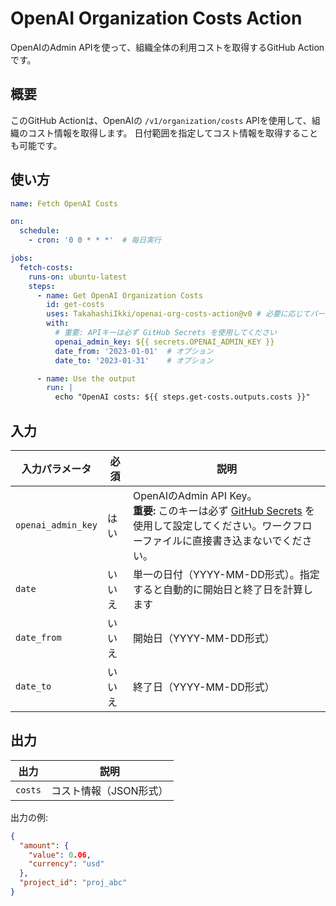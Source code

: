 # OpenAI Organization Costs Action

OpenAIのAdmin APIを使って、組織全体の利用コストを取得するGitHub Actionです。

## 概要

このGitHub Actionは、OpenAIの `/v1/organization/costs` APIを使用して、組織のコスト情報を取得します。
日付範囲を指定してコスト情報を取得することも可能です。

## 使い方

```yaml
name: Fetch OpenAI Costs

on:
  schedule:
    - cron: '0 0 * * *'  # 毎日実行

jobs:
  fetch-costs:
    runs-on: ubuntu-latest
    steps:
      - name: Get OpenAI Organization Costs
        id: get-costs
        uses: TakahashiIkki/openai-org-costs-action@v0 # 必要に応じてバージョンを更新してください
        with:
          # 重要: APIキーは必ず GitHub Secrets を使用してください
          openai_admin_key: ${{ secrets.OPENAI_ADMIN_KEY }}
          date_from: '2023-01-01'  # オプション
          date_to: '2023-01-31'    # オプション

      - name: Use the output
        run: |
          echo "OpenAI costs: ${{ steps.get-costs.outputs.costs }}"
```

## 入力

| 入力パラメータ | 必須 | 説明 |
|------------|------|------|
| `openai_admin_key` | はい | OpenAIのAdmin API Key。<br>**重要:** このキーは必ず [GitHub Secrets](https://docs.github.com/ja/actions/security-guides/using-secrets-in-github-actions) を使用して設定してください。ワークフローファイルに直接書き込まないでください。 |
| `date` | いいえ | 単一の日付（YYYY-MM-DD形式）。指定すると自動的に開始日と終了日を計算します |
| `date_from` | いいえ | 開始日（YYYY-MM-DD形式） |
| `date_to` | いいえ | 終了日（YYYY-MM-DD形式） |

## 出力

| 出力 | 説明 |
|------|------|
| `costs` | コスト情報（JSON形式） |

出力の例:
```json
{
  "amount": {
    "value": 0.06,
    "currency": "usd"
  },
  "project_id": "proj_abc"
}
```
